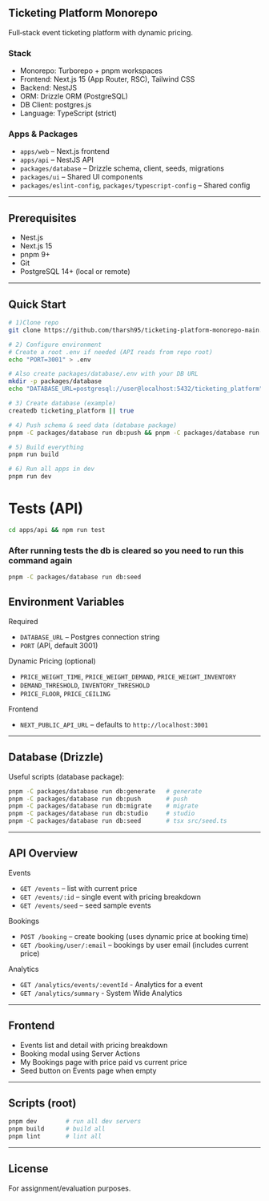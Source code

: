 ## Ticketing Platform Monorepo

Full‑stack event ticketing platform with dynamic pricing.

### Stack
- Monorepo: Turborepo + pnpm workspaces
- Frontend: Next.js 15 (App Router, RSC), Tailwind CSS
- Backend: NestJS
- ORM: Drizzle ORM (PostgreSQL)
- DB Client: postgres.js
- Language: TypeScript (strict)

### Apps & Packages
- `apps/web` – Next.js frontend
- `apps/api` – NestJS API
- `packages/database` – Drizzle schema, client, seeds, migrations
- `packages/ui` – Shared UI components
- `packages/eslint-config`, `packages/typescript-config` – Shared config

---

## Prerequisites
- Nest.js
- Next.js 15
- pnpm 9+
- Git
- PostgreSQL 14+ (local or remote)
---

## Quick Start
```bash
# 1)Clone repo
git clone https://github.com/tharsh95/ticketing-platform-monorepo-main.git && cd ticketing-platform-monorepo &&  pnpm install

# 2) Configure environment
# Create a root .env if needed (API reads from repo root)
echo "PORT=3001" > .env

# Also create packages/database/.env with your DB URL
mkdir -p packages/database
echo "DATABASE_URL=postgresql://user@localhost:5432/ticketing_platform" > packages/database/.env

# 3) Create database (example)
createdb ticketing_platform || true

# 4) Push schema & seed data (database package)
pnpm -C packages/database run db:push && pnpm -C packages/database run db:seed

# 5) Build everything
pnpm run build

# 6) Run all apps in dev
pnpm run dev

```

# Tests (API)
```bash
cd apps/api && npm run test
```

### After running tests the db is cleared so you need to run this command again
```bash
pnpm -C packages/database run db:seed
```

## Environment Variables
Required
- `DATABASE_URL` – Postgres connection string
- `PORT` (API, default 3001)

Dynamic Pricing (optional)
- `PRICE_WEIGHT_TIME`, `PRICE_WEIGHT_DEMAND`, `PRICE_WEIGHT_INVENTORY`
- `DEMAND_THRESHOLD`, `INVENTORY_THRESHOLD`
- `PRICE_FLOOR`, `PRICE_CEILING`

Frontend
- `NEXT_PUBLIC_API_URL` – defaults to `http://localhost:3001`


---

## Database (Drizzle)
Useful scripts (database package):
```bash
pnpm -C packages/database run db:generate   # generate
pnpm -C packages/database run db:push       # push
pnpm -C packages/database run db:migrate    # migrate
pnpm -C packages/database run db:studio     # studio
pnpm -C packages/database run db:seed       # tsx src/seed.ts
```

---

## API Overview
Events
- `GET /events` – list with current price
- `GET /events/:id` – single event with pricing breakdown
- `GET /events/seed` – seed sample events

Bookings
- `POST /booking` – create booking (uses dynamic price at booking time)
- `GET /booking/user/:email` – bookings by user email (includes current price)

Analytics
- `GET /analytics/events/:eventId` - Analytics for a event
- `GET /analytics/summary` - System Wide Analytics
---

## Frontend
- Events list and detail with pricing breakdown
- Booking modal using Server Actions
- My Bookings page with price paid vs current price
- Seed button on Events page when empty

---

## Scripts (root)
```bash
pnpm dev        # run all dev servers
pnpm build      # build all
pnpm lint       # lint all
```

---

## License
For assignment/evaluation purposes.


